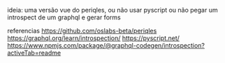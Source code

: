 ideia: uma versão vue do periqles, ou não
usar pyscript ou não
pegar um introspect de um graphql e gerar forms

referencias
    https://github.com/oslabs-beta/periqles
    https://graphql.org/learn/introspection/
    https://pyscript.net/
    https://www.npmjs.com/package/@graphql-codegen/introspection?activeTab=readme